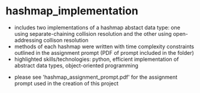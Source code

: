 <h1>hashmap_implementation</h1>
<ul>
<li>includes two implementations of a hashmap abstact data type: one using separate-chaining collision resolution and the other using open-addressing collison resolution</li>
<li>methods of each hashmap were written with time complexity constraints outlined in the assignment prompt (PDF of prompt included in the folder)</li>
<li>highlighted skills/technologies: python, efficient implementation of abstract data types, object-oriented programming</li>
</ul>
<ul>
<li>please see 'hashmap_assignment_prompt.pdf' for the assignment prompt used in the creation of this project</li>
</ul>

